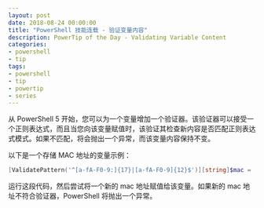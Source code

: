 ```yaml
---
layout: post
date: 2018-08-24 00:00:00
title: "PowerShell 技能连载 - 验证变量内容"
description: PowerTip of the Day - Validating Variable Content
categories:
- powershell
- tip
tags:
- powershell
- tip
- powertip
- series
---
```

从 PowerShell 5 开始，您可以为一个变量增加一个验证器。该验证器可以接受一个正则表达式，而且当您向该变量赋值时，该验证其检查新内容是否匹配正则表达式模式。如果不匹配，将会抛出一个异常，而该变量内容保持不变。

以下是一个存储 MAC 地址的变量示例：

```powershell
[ValidatePattern('^[a-fA-F0-9:]{17}|[a-fA-F0-9]{12}$')][string]$mac = '12:AB:02:33:12:22'
```

运行这段代码，然后尝试将一个新的 mac 地址赋值给该变量。如果新的 mac 地址不符合验证器，PowerShell 将抛出一个异常。

<!--本文国际来源：[Validating Variable Content](http://community.idera.com/powershell/powertips/b/tips/posts/validating-variable-content)-->
